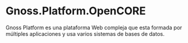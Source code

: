 # Gnoss.Platform.OpenCORE
Gnoss Platform es una plataforma Web compleja que esta formada por múltiples aplicaciones y usa varios sistemas de bases de datos.
